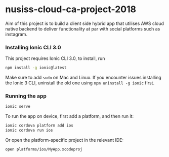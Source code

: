 # nusiss-cloud-ca-project-2018
Aim of this project is to build a client side hybrid app that utilises AWS cloud native backend to deliver functionality at par with social platforms such as instagram.

### Installing Ionic CLI 3.0

This project requires Ionic CLI 3.0, to install, run

```bash
npm install -g ionic@latest
```

Make sure to add `sudo` on Mac and Linux. If you encounter issues installing the Ionic 3 CLI, uninstall the old one using `npm uninstall -g ionic` first.

### Running the app


```bash
ionic serve
```

To run the app on device, first add a platform, and then run it:

```bash
ionic cordova platform add ios
ionic cordova run ios
```

Or open the platform-specific project in the relevant IDE:

```bash
open platforms/ios/MyApp.xcodeproj
```
